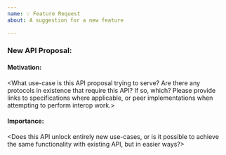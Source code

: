 ```yaml
---
name: 💡 Feature Request
about: A suggestion for a new feature

---
```


### New API Proposal: <Feature Name>

#### Motivation:

<What use-case is this API proposal trying to serve? Are there any protocols in existence that require this API? If so, which? Please provide links to specifications where applicable, or peer implementations when attempting to perform interop work.>

#### Importance:

<Does this API unlock entirely new use-cases, or is it possible to achieve the same functionality with existing API, but in easier ways?>